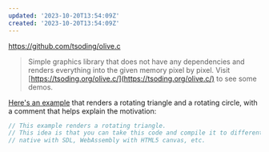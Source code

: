```yaml
---
updated: '2023-10-20T13:54:09Z'
created: '2023-10-20T13:54:09Z'
---
```

https://github.com/tsoding/olive.c

> Simple graphics library that does not have any dependencies and renders everything into the given memory pixel by pixel. Visit [https://tsoding.org/olive.c/](https://tsoding.org/olive.c/) to see some demos.

[Here's an example](https://github.com/tsoding/olive.c/blob/master/demos/triangle.c) that renders a rotating triangle and a rotating circle, with a comment that helps explain the motivation:

```c
// This example renders a rotating triangle.
// This idea is that you can take this code and compile it to different platforms with different rendering machanisms:
// native with SDL, WebAssembly with HTML5 canvas, etc.
```